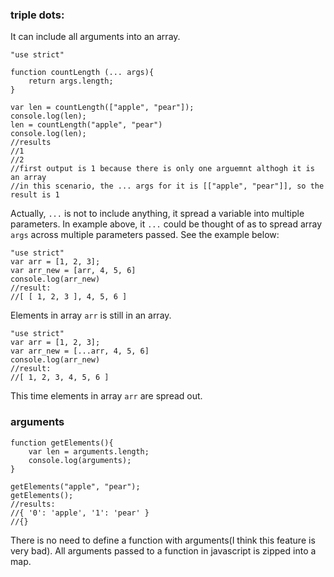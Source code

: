 ### triple dots:
It can include all arguments into an array.
```
"use strict"

function countLength (... args){
    return args.length;
}

var len = countLength(["apple", "pear"]);
console.log(len);
len = countLength("apple", "pear")
console.log(len);
//results
//1
//2
//first output is 1 because there is only one arguemnt althogh it is an array 
//in this scenario, the ... args for it is [["apple", "pear"]], so the result is 1
```
Actually, `...` is not to include anything, it spread a variable into multiple parameters. In example above, it `...` could be thought of as to spread array `args` across multiple parameters passed. See the example below:
```
"use strict"
var arr = [1, 2, 3];
var arr_new = [arr, 4, 5, 6]
console.log(arr_new)
//result:
//[ [ 1, 2, 3 ], 4, 5, 6 ]
```
Elements in array `arr` is still in an array.
```
"use strict"
var arr = [1, 2, 3];
var arr_new = [...arr, 4, 5, 6]
console.log(arr_new)
//result:
//[ 1, 2, 3, 4, 5, 6 ]
```
This time elements in array `arr` are spread out.
### arguments
```
function getElements(){
    var len = arguments.length;
    console.log(arguments);
}

getElements("apple", "pear");
getElements();
//results:
//{ '0': 'apple', '1': 'pear' }
//{}
```
There is no need to define a function with arguments(I think this feature is very bad). All arguments passed to a function in javascript is zipped into a map.
